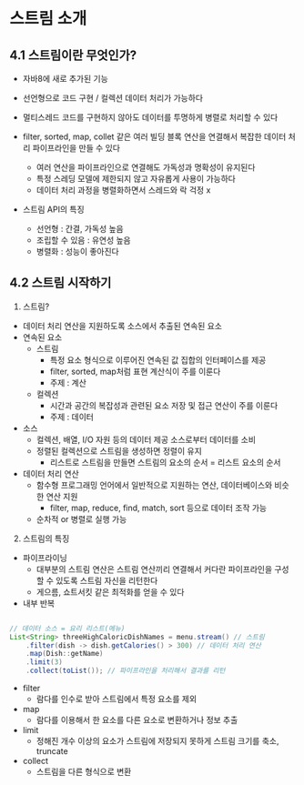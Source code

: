 # 스트림 소개
## 4.1 스트림이란 무엇인가?
- 자바8에 새로 추가된 기능
- 선언형으로 코드 구현 / 컬렉션 데이터 처리가 가능하다
- 멀티스레드 코드를 구현하지 않아도 데이터를 투명하게 병렬로 처리할 수 있다
- filter, sorted, map, collet 같은 여러 빌딩 블록 연산을 연결해서 복잡한 데이터 처리 파이프라인을 만들 수 있다
  - 여러 연산을 파이프라인으로 연결해도 가독성과 명확성이 유지된다
  - 특정 스레딩 모델에 제한되지 않고 자유롭게 사용이 가능하다
  - 데이터 처리 과정을 병렬화하면서 스레드와 락 걱정 x

- 스트림 API의 특징
  - 선언형 : 간결, 가독성 높음
  - 조립할 수 있음 : 유연성 높음
  - 병렬화 : 성능이 좋아진다

## 4.2 스트림 시작하기
1. 스트림?
- 데이터 처리 연산을 지원하도록 소스에서 추출된 연속된 요소
- 연속된 요소
  - 스트림
    - 특정 요소 형식으로 이루어진 연속된 값 집합의 인터페이스를 제공
    - filter, sorted, map처럼 표현 계산식이 주를 이룬다
    - 주제 : 계산
  - 컬렉션
    - 시간과 공간의 복잡성과 관련된 요소 저장 및 접근 연산이 주를 이룬다
    - 주제 : 데이터
- 소스
  - 컬렉션, 배열, I/O 자원 등의 데이터 제공 소스로부터 데이터를 소비
  - 정렬된 컬렉션으로 스트림을 생성하면 정렬이 유지
    - 리스트로 스트림을 만들면 스트림의 요소의 순서 = 리스트 요소의 순서
- 데이터 처리 연산
  - 함수형 프로그래밍 언어에서 일반적으로 지원하는 연산, 데이터베이스와 비슷한 연산 지원
    - filter, map, reduce, find, match, sort 등으로 데이터 조작 가능
  - 순차적 or 병렬로 실행 가능

2. 스트림의 특징
- 파이프라이닝
  - 대부분의 스트림 연산은 스트림 연산끼리 연결해서 커다란 파이프라인을 구성할 수 있도록 스트림 자신을 리턴한다
  - 게으름, 쇼트서킷 같은 최적화를 얻을 수 있다
- 내부 반복

```java

// 데이터 소스 = 요리 리스트(메뉴)
List<String> threeHighCaloricDishNames = menu.stream() // 스트림
    .filter(dish -> dish.getCalories() > 300) // 데이터 처리 연산
    .map(Dish::getName) 
    .limit(3)
    .collect(toList()); // 파이프라인을 처리해서 결과를 리턴
```
- filter
  - 람다를 인수로 받아 스트림에서 특정 요소를 제외
- map
  - 람다를 이용해서 한 요소를 다른 요소로 변환하거나 정보 추출
- limit
  - 정해진 개수 이상의 요소가 스트림에 저장되지 못하게 스트림 크기를 축소, truncate
- collect
  - 스트림을 다른 형식으로 변환